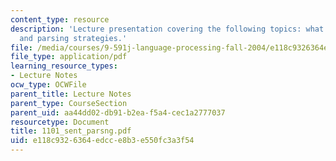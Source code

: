 ```yaml
---
content_type: resource
description: 'Lecture presentation covering the following topics: what is parsing?
  and parsing strategies.'
file: /media/courses/9-591j-language-processing-fall-2004/e118c9326364edcce8b3e550fc3a3f54_1101_sent_parsng.pdf
file_type: application/pdf
learning_resource_types:
- Lecture Notes
ocw_type: OCWFile
parent_title: Lecture Notes
parent_type: CourseSection
parent_uid: aa44dd02-db91-b2ea-f5a4-cec1a2777037
resourcetype: Document
title: 1101_sent_parsng.pdf
uid: e118c932-6364-edcc-e8b3-e550fc3a3f54
---
```

